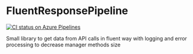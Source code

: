 # FluentResponsePipeline

[![CI status on Azure Pipelines](https://dev.azure.com/kpeshekhonov1/FluentResponsePipeline/_apis/build/status/PeshekhonovK.FluentResponsePipeline?branchName=master)](https://dev.azure.com/zawa640567/VS%20Code/_build/latest?definitionId=1&branchName=master)
        
Small library to get data from API calls in fluent way with logging and error processing to decrease manager methods size
